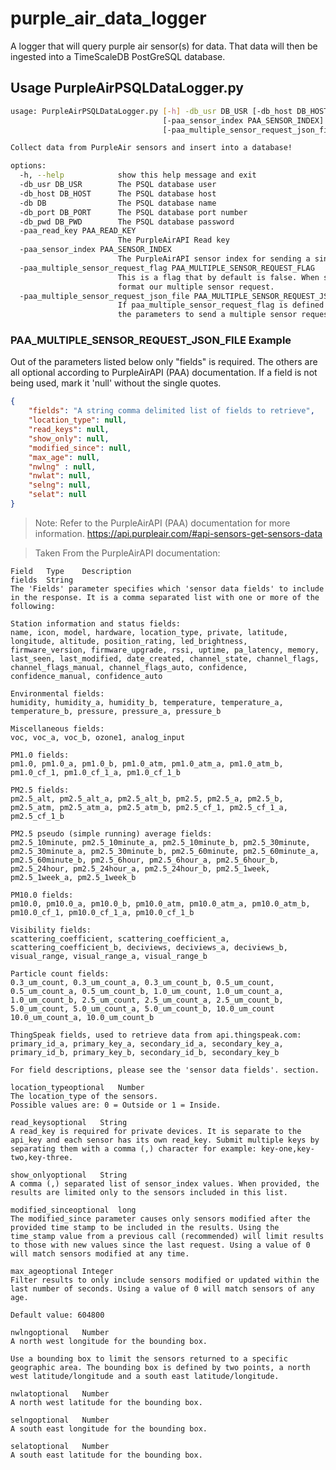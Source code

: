 # purple_air_data_logger
 A logger that will query purple air sensor(s) for data. That data will then be ingested into a TimeScaleDB PostGreSQL database.

## Usage PurpleAirPSQLDataLogger.py 

```bash
usage: PurpleAirPSQLDataLogger.py [-h] -db_usr DB_USR [-db_host DB_HOST] -db DB [-db_port DB_PORT] [-db_pwd DB_PWD] -paa_read_key PAA_READ_KEY
                                  [-paa_sensor_index PAA_SENSOR_INDEX] [-paa_multiple_sensor_request_flag PAA_MULTIPLE_SENSOR_REQUEST_FLAG]
                                  [-paa_multiple_sensor_request_json_file PAA_MULTIPLE_SENSOR_REQUEST_JSON_FILE]

Collect data from PurpleAir sensors and insert into a database!

options:
  -h, --help            show this help message and exit
  -db_usr DB_USR        The PSQL database user
  -db_host DB_HOST      The PSQL database host
  -db DB                The PSQL database name
  -db_port DB_PORT      The PSQL database port number
  -db_pwd DB_PWD        The PSQL database password
  -paa_read_key PAA_READ_KEY
                        The PurpleAirAPI Read key
  -paa_sensor_index PAA_SENSOR_INDEX
                        The PurpleAirAPI sensor index for sending a single sensor request
  -paa_multiple_sensor_request_flag PAA_MULTIPLE_SENSOR_REQUEST_FLAG
                        This is a flag that by default is false. When set to true, we expect a json config file with parameters that will tell us how to
                        format our multiple sensor request.
  -paa_multiple_sensor_request_json_file PAA_MULTIPLE_SENSOR_REQUEST_JSON_FILE
                        If paa_multiple_sensor_request_flag is defined then this parameter is required. It shall be the path to a json file containing
                        the parameters to send a multiple sensor request.
```

### PAA_MULTIPLE_SENSOR_REQUEST_JSON_FILE Example

Out of the parameters listed below only "fields" is required. The others are all optional according to PurpleAirAPI (PAA) documentation. If a field is not being used, mark it 'null' without the single quotes.
```json
{
    "fields": "A string comma delimited list of fields to retrieve",
    "location_type": null,
    "read_keys": null,
    "show_only": null,
    "modified_since": null,
    "max_age": null,
    "nwlng" : null,
    "nwlat": null,
    "selng": null,
    "selat": null
}
```
> Note: Refer to the PurpleAirAPI (PAA) documentation for more information. https://api.purpleair.com/#api-sensors-get-sensors-data

> Taken From the PurpleAirAPI documentation:

    Field	Type	Description
    fields	String	
    The 'Fields' parameter specifies which 'sensor data fields' to include in the response. It is a comma separated list with one or more of the following:

    Station information and status fields:
    name, icon, model, hardware, location_type, private, latitude, longitude, altitude, position_rating, led_brightness, firmware_version, firmware_upgrade, rssi, uptime, pa_latency, memory, last_seen, last_modified, date_created, channel_state, channel_flags, channel_flags_manual, channel_flags_auto, confidence, confidence_manual, confidence_auto

    Environmental fields:
    humidity, humidity_a, humidity_b, temperature, temperature_a, temperature_b, pressure, pressure_a, pressure_b

    Miscellaneous fields:
    voc, voc_a, voc_b, ozone1, analog_input

    PM1.0 fields:
    pm1.0, pm1.0_a, pm1.0_b, pm1.0_atm, pm1.0_atm_a, pm1.0_atm_b, pm1.0_cf_1, pm1.0_cf_1_a, pm1.0_cf_1_b

    PM2.5 fields:
    pm2.5_alt, pm2.5_alt_a, pm2.5_alt_b, pm2.5, pm2.5_a, pm2.5_b, pm2.5_atm, pm2.5_atm_a, pm2.5_atm_b, pm2.5_cf_1, pm2.5_cf_1_a, pm2.5_cf_1_b

    PM2.5 pseudo (simple running) average fields:
    pm2.5_10minute, pm2.5_10minute_a, pm2.5_10minute_b, pm2.5_30minute, pm2.5_30minute_a, pm2.5_30minute_b, pm2.5_60minute, pm2.5_60minute_a, pm2.5_60minute_b, pm2.5_6hour, pm2.5_6hour_a, pm2.5_6hour_b, pm2.5_24hour, pm2.5_24hour_a, pm2.5_24hour_b, pm2.5_1week, pm2.5_1week_a, pm2.5_1week_b

    PM10.0 fields:
    pm10.0, pm10.0_a, pm10.0_b, pm10.0_atm, pm10.0_atm_a, pm10.0_atm_b, pm10.0_cf_1, pm10.0_cf_1_a, pm10.0_cf_1_b

    Visibility fields:
    scattering_coefficient, scattering_coefficient_a, scattering_coefficient_b, deciviews, deciviews_a, deciviews_b, visual_range, visual_range_a, visual_range_b

    Particle count fields:
    0.3_um_count, 0.3_um_count_a, 0.3_um_count_b, 0.5_um_count, 0.5_um_count_a, 0.5_um_count_b, 1.0_um_count, 1.0_um_count_a, 1.0_um_count_b, 2.5_um_count, 2.5_um_count_a, 2.5_um_count_b, 5.0_um_count, 5.0_um_count_a, 5.0_um_count_b, 10.0_um_count 10.0_um_count_a, 10.0_um_count_b

    ThingSpeak fields, used to retrieve data from api.thingspeak.com:
    primary_id_a, primary_key_a, secondary_id_a, secondary_key_a, primary_id_b, primary_key_b, secondary_id_b, secondary_key_b

    For field descriptions, please see the 'sensor data fields'. section.

    location_typeoptional	Number	
    The location_type of the sensors.
    Possible values are: 0 = Outside or 1 = Inside.

    read_keysoptional	String	
    A read_key is required for private devices. It is separate to the api_key and each sensor has its own read_key. Submit multiple keys by separating them with a comma (,) character for example: key-one,key-two,key-three.

    show_onlyoptional	String	
    A comma (,) separated list of sensor_index values. When provided, the results are limited only to the sensors included in this list.

    modified_sinceoptional	long	
    The modified_since parameter causes only sensors modified after the provided time stamp to be included in the results. Using the time_stamp value from a previous call (recommended) will limit results to those with new values since the last request. Using a value of 0 will match sensors modified at any time.

    max_ageoptional	Integer	
    Filter results to only include sensors modified or updated within the last number of seconds. Using a value of 0 will match sensors of any age.

    Default value: 604800

    nwlngoptional	Number	
    A north west longitude for the bounding box.

    Use a bounding box to limit the sensors returned to a specific geographic area. The bounding box is defined by two points, a north west latitude/longitude and a south east latitude/longitude.

    nwlatoptional	Number	
    A north west latitude for the bounding box.

    selngoptional	Number	
    A south east longitude for the bounding box.

    selatoptional	Number	
    A south east latitude for the bounding box.
